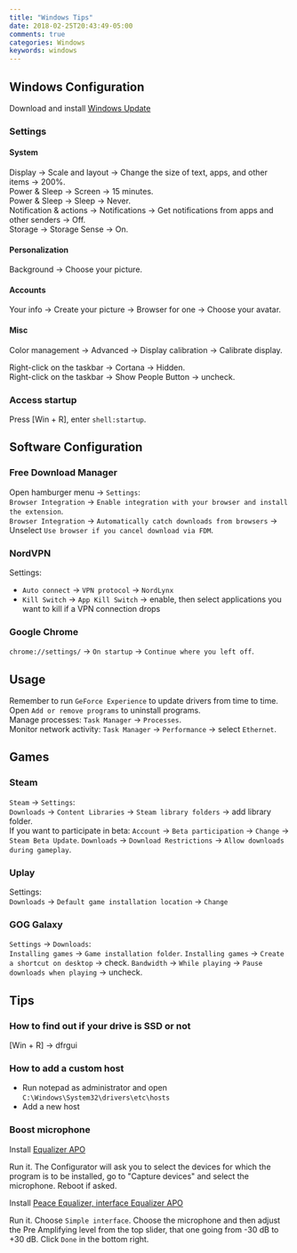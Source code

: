 ```yaml
---
title: "Windows Tips"
date: 2018-02-25T20:43:49-05:00
comments: true
categories: Windows
keywords: windows
---
```


## Windows Configuration

Download and install [Windows Update](https://www.microsoft.com/en-us/software-download/windows10/)
### Settings
#### System
Display → Scale and layout → Change the size of text, apps, and other items → 200%.  
Power & Sleep → Screen → 15 minutes.  
Power & Sleep → Sleep → Never.  
Notification & actions → Notifications →  Get notifications from apps and other senders → Off.  
Storage → Storage Sense → On.  

#### Personalization
Background → Choose your picture.

#### Accounts
Your info → Create your picture → Browser for one → Choose your avatar.

#### Misc
Color management → Advanced → Display calibration → Calibrate display.  

Right-click on the taskbar → Cortana → Hidden.  
Right-click on the taskbar → Show People Button → uncheck.  

### Access startup

Press [Win + R], enter `shell:startup`.

## Software Configuration

### Free Download Manager

Open hamburger menu → `Settings`:  
`Browser Integration` → `Enable integration with your browser and install the extension`.  
`Browser Integration` → `Automatically catch downloads from browsers` → Unselect `Use browser if you cancel download via FDM`.  

### NordVPN
Settings:  
* `Auto connect` → `VPN protocol` → `NordLynx`
* `Kill Switch` → `App Kill Switch` → enable, then select applications you want to kill if a VPN connection drops

### Google Chrome
`chrome://settings/` → `On startup` → `Continue where you left off`.

## Usage
Remember to run `GeForce Experience` to update drivers from time to time.  
Open `Add or remove programs` to uninstall programs.  
Manage processes: `Task Manager` → `Processes`.  
Monitor network activity: `Task Manager` → `Performance` → select `Ethernet`.

## Games

### Steam
`Steam` → `Settings`:  
`Downloads` → `Content Libraries` → `Steam library folders` → add library folder.  
If you want to participate in beta: `Account` → `Beta participation` → `Change` → `Steam Beta Update`. 
`Downloads` → `Download Restrictions` → `Allow downloads during gameplay`.  

### Uplay
Settings:  
`Downloads` → `Default game installation location` → `Change`

### GOG Galaxy
`Settings` → `Downloads`:  
`Installing games` → `Game installation folder`.
`Installing games` → `Create a shortcut on desktop` → check.
`Bandwidth` → `While playing` → `Pause downloads when playing` → uncheck.

## Tips

### How to find out if your drive is SSD or not
[Win + R] → dfrgui

### How to add a custom host
* Run notepad as administrator and open `C:\Windows\System32\drivers\etc\hosts`
* Add a new host

### Boost microphone

Install [Equalizer APO](https://sourceforge.net/projects/equalizerapo/)

Run it. The Configurator will ask you to select the devices for which the program is to be installed, go to "Capture devices" and select the microphone. Reboot if asked.

Install [Peace Equalizer, interface Equalizer APO](https://sourceforge.net/projects/peace-equalizer-apo-extension/)

Run it. Choose `Simple interface`. Choose the microphone and then adjust the Pre Amplifying level from the top slider, that one going from -30 dB to +30 dB. Click `Done` in the bottom right.
